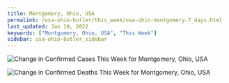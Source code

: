 ```yaml
---
title: Montgomery, Ohio, USA
permalink: /usa-ohio-butler/this_week/usa-ohio-montgomery-7_days.html
last_updated: Jan 10, 2022
keywords: ["Montgomery, Ohio, USA", "This Week"]
sidebar: usa-ohio-butler_sidebar
---
```


![Change in Confirmed Cases This Week for Montgomery, Ohio, USA](/covid_tracker/images/graphs/usa-ohio-montgomery-delta_confirmed-7_days_graph.png)

![Change in Confirmed Deaths This Week for Montgomery, Ohio, USA](/covid_tracker/images/graphs/usa-ohio-montgomery-delta_deaths-7_days_graph.png)
